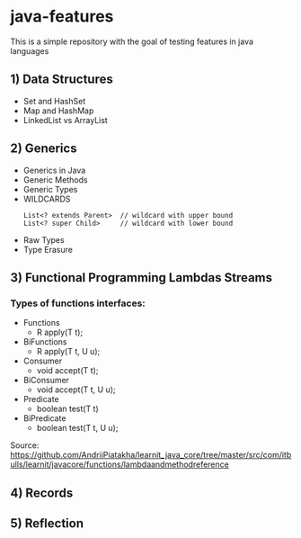# java-features
This is a simple repository with the goal of testing features in java languages


## 1) Data Structures
- Set and HashSet
- Map and HashMap
- LinkedList vs ArrayList

## 2) Generics
- Generics in Java
- Generic Methods
- Generic Types
- WILDCARDS 
  ```
  List<? extends Parent>  // wildcard with upper bound
  List<? super Child>     // wildcard with lower bound
  ```
- Raw Types
- Type Erasure

## 3) Functional Programming Lambdas Streams
### Types of functions interfaces:
- Functions
  - R apply(T t);
- BiFunctions
  - R apply(T t, U u);
- Consumer
  - void accept(T t);
- BiConsumer
  - void accept(T t, U u);
- Predicate  
  - boolean test(T t)
- BiPredicate
  - boolean test(T t, U u);

Source:
https://github.com/AndriiPiatakha/learnit_java_core/tree/master/src/com/itbulls/learnit/javacore/functions/lambdaandmethodreference

## 4) Records


## 5) Reflection

